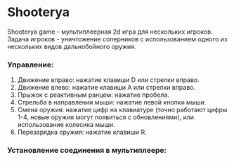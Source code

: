 # Shooterya
Shooterya game -  мультиплеерная 2d игра для нескольких игроков. Задача игроков - уничтожение соперников с использованием одного из нескольких видов дальнобойного оружия.

### Управление:
1. Движение вправо: нажатие клавиши D или стрелки вправо.
2. Движение влево: нажатие клавиши A или стрелки вправо.
3. Прыжок с реактивным ранцем: нажатие пробела.
4. Стрельба в направлении мыши: нажатие левой кнопки мыши.
5. Смена оружия: нажатие цифр на клавиатуре (точно работают цифры 1-4, новые оружия могут появиться с обновлениями), или использование колесика мыши.
6. Перезарядка оружия: нажатие клавиши R.

### Установление соединения в мультиплеере:
